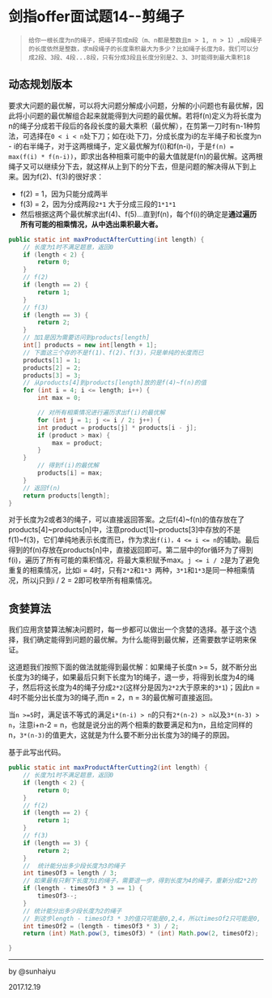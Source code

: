 # 剑指offer面试题14--剪绳子

> ```
> 给你一根长度为n的绳子，把绳子剪成m段（m、n都是整数且m > 1, n > 1）,m段绳子的长度依然是整数，求m段绳子的长度乘积最大为多少？比如绳子长度为8，我们可以分成2段、3段、4段...8段，只有分成3段且长度分别是2、3、3时能得到最大乘积18
> ```

## 动态规划版本

要求大问题的最优解，可以将大问题分解成小问题，分解的小问题也有最优解，因此将小问题的最优解组合起来就能得到大问题的最优解。若将f(n)定义为将长度为n的绳子分成若干段后的各段长度的最大乘积（最优解），在剪第一刀时有n-1种剪法，可选择在`0 < i < n`处下刀；如在i处下刀，分成长度为i的左半绳子和长度为n - i的右半绳子，对于这两根绳子，定义最优解为f(i)和f(n-i)，于是`f(n) = max(f(i) * f(n-i))`，即求出各种相乘可能中的最大值就是f(n)的最优解。这两根绳子又可以继续分下去，就这样从上到下的分下去，但是问题的解决得从下到上来。因为f(2)、f(3)的很好求：

- f(2) = 1，因为只能分成两半
- f(3) = 2，因为分成两段`2*1` 大于分成三段的`1*1*1`
- 然后根据这两个最优解求出f(4)、f(5)...直到f(n)，每个f(i)的确定是**通过遍历所有可能的相乘情况，从中选出乘积最大者。**

```java
public static int maxProductAfterCutting(int length) {
  	// 长度为1时不满足题意，返回0
  	if (length < 2) {
    	return 0;
  	}
  	// f(2)
  	if (length == 2) {
    	return 1;
  	}
  	// f(3)
  	if (length == 3) {
    	return 2;
  	}
  	// 加1是因为需要访问到products[length]
  	int[] products = new int[length + 1];
  	// 下面这三个存的不是f(1)、f(2)、f(3)，只是单纯的长度而已
  	products[1] = 1;
  	products[2] = 2;
  	products[3] = 3;
  	// 从products[4]到products[length]放的是f(4)~f(n)的值
  	for (int i = 4; i <= length; i++) {
    	int max = 0;

    	// 对所有相乘情况进行遍历求出f(i)的最优解
    	for (int j = 1; j <= i / 2; j++) {
      	int product = products[j] * products[i - j];
      	if (product > max) {
        	max = product;
      	}
    }
    	// 得到f(i)的最优解
    	products[i] = max;
  	}
  	// 返回f(n)
  	return products[length];
}
```

对于长度为2或者3的绳子，可以直接返回答案。之后f(4)~f(n)的值存放在了products[4]~products[n]中，注意product[1]~products[3]中存放的不是f(1)~f(3)，它们单纯地表示长度而已，作为求出`f(i)，4 <= i <= n`的辅助。最后得到的f(n)存放在products[n]中，直接返回即可。第二层中的for循环为了得到f(i)，遍历了所有可能的乘积情况，将最大乘积赋予max。`j <= i / 2`是为了避免重复的相乘情况，比如i = 4时，只有`2*2`和`1*3 `两种，`3*1`和`1*3`是同一种相乘情况，所以j只到i / 2 = 2即可枚举所有相乘情况。

## 贪婪算法

我们应用贪婪算法解决问题时，每一步都可以做出一个贪婪的选择。基于这个选择，我们确定能得到问题的最优解。为什么能得到最优解，还需要数学证明来保证。

这道题我们按照下面的做法就能得到最优解：如果绳子长度n >= 5，就不断分出长度为3的绳子，如果最后只剩下长度为1的绳子，退一步，将得到长度为4的绳子，然后将这长度为4的绳子分成`2*2`(这样分是因为`2*2`大于原来的`3*1`)；因此n = 4时不能分出长度为3的绳子,而n = 2，n = 3的最优解可直接返回。

当`n >=5`时，满足该不等式的满足`i*(n-i) > n`的只有`2*(n-2) > n`以及`3*(n-3) > n`，注意i+n-2  = n，也就是说分出的两个相乘的数要满足和为n，且给定同样的n，`3*(n-3)`的值更大，这就是为什么要不断分出长度为3的绳子的原因。

基于此写出代码。

```java
public static int maxProductAfterCutting2(int length) {
  	// 长度为1时不满足题意，返回0
  	if (length < 2) {
    	return 0;
  	}
  	// f(2)
  	if (length == 2) {
    	return 1;
  	}
  	// f(3)
  	if (length == 3) {
    	return 2;
  	}
  	// 	统计能分出多少段长度为3的绳子
  	int timesOf3 = length / 3;
  	// 如果最有只剩下长度为1的绳子，需要退一步，得到长度为4的绳子，重新分成2*2的
  	if (length - timesOf3 * 3 == 1) {
    	timesOf3--;
  	}
  	// 统计能分出多少段长度为2的绳子
  	// 到这步length - timesOf3 * 3的值只可能是0,2,4，所以timesOf2只可能是0, 1, 2
  	int timesOf2 = (length - timesOf3 * 3) / 2;
  	return (int) Math.pow(3, timesOf3) * (int) Math.pow(2, timesOf2);

}
```

---

by @sunhaiyu

2017.12.19